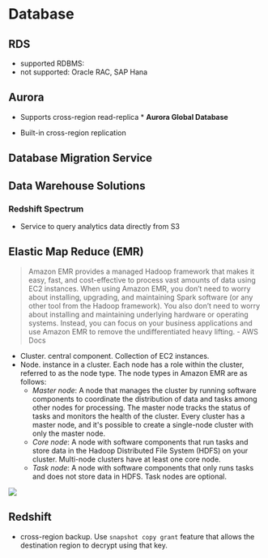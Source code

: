 # Database

## RDS
- supported RDBMS: 
- not supported: Oracle RAC, SAP Hana

## Aurora
- Supports cross-region read-replica *
**Aurora Global Database**

- Built-in cross-region replication

## Database Migration Service


## Data Warehouse Solutions
### Redshift Spectrum
- Service to query analytics data directly from S3

## Elastic Map Reduce (EMR)
> Amazon EMR provides a managed Hadoop framework that makes it easy, fast, and cost-effective to process vast amounts of data using EC2 instances. When using Amazon EMR, you don’t need to worry about installing, upgrading, and maintaining Spark software (or any other tool from the Hadoop framework). You also don’t need to worry about installing and maintaining underlying hardware or operating systems. Instead, you can focus on your business applications and use Amazon EMR to remove the undifferentiated heavy lifting. - AWS Docs

- Cluster. central component. Collection of EC2  instances. 
- Node. instance in a cluster. Each node has a role within the cluster, referred to as the node type. 
The node types in Amazon EMR are as follows:
  - *Master node*: A node that manages the cluster by running software components to coordinate the distribution of data and tasks among other nodes for processing. The master node tracks the status of tasks and monitors the health of the cluster. Every cluster has a master node, and it's possible to create a single-node cluster with only the master node.
  - *Core node*: A node with software components that run tasks and store data in the Hadoop Distributed File System (HDFS) on your cluster. Multi-node clusters have at least one core node.
  - *Task node*: A node with software components that only runs tasks and does not store data in HDFS. Task nodes are optional.

![](https://media.tutorialsdojo.com/sap_emr_node_types.png)

## Redshift
- cross-region backup. Use `snapshot copy grant` feature that allows the destination region to decrypt using that key. 
